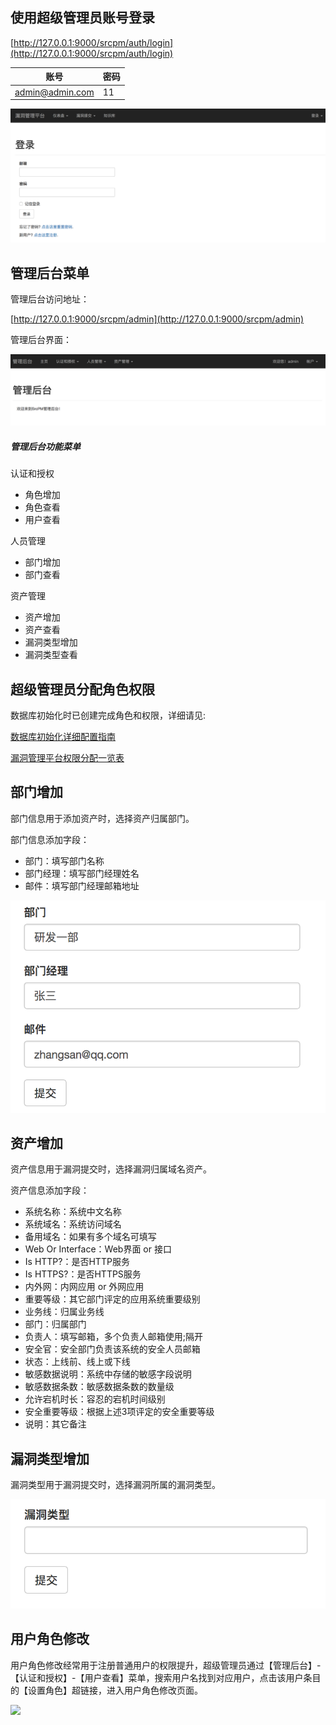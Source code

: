 ## 使用超级管理员账号登录

[http://127.0.0.1:9000/srcpm/auth/login](http://127.0.0.1:9000/srcpm/auth/login)

|账号|密码|
|------|------|
|admin@admin.com|11|

![登录页面](pics/登录页面.png)

## 管理后台菜单

管理后台访问地址：

[http://127.0.0.1:9000/srcpm/admin](http://127.0.0.1:9000/srcpm/admin)

管理后台界面：

![](pics/管理后台页面.png)

##### 管理后台功能菜单

认证和授权
* 角色增加
* 角色查看
* 用户查看

人员管理
* 部门增加
* 部门查看

资产管理
* 资产增加
* 资产查看
* 漏洞类型增加
* 漏洞类型查看

## 超级管理员分配角色权限

数据库初始化时已创建完成角色和权限，详细请见:

[数据库初始化详细配置指南](db_init.md)

[漏洞管理平台权限分配一览表](permissions.md)

## 部门增加

部门信息用于添加资产时，选择资产归属部门。

部门信息添加字段：
* 部门：填写部门名称
* 部门经理：填写部门经理姓名
* 邮件：填写部门经理邮箱地址

![](pics/部门增加页面1.png)

## 资产增加

资产信息用于漏洞提交时，选择漏洞归属域名资产。

资产信息添加字段：
* 系统名称：系统中文名称
* 系统域名：系统访问域名
* 备用域名：如果有多个域名可填写
* Web Or Interface：Web界面 or 接口
* Is HTTP?：是否HTTP服务
* Is HTTPS?：是否HTTPS服务
* 内外网：内网应用 or 外网应用
* 重要等级：其它部门评定的应用系统重要级别
* 业务线：归属业务线
* 部门：归属部门
* 负责人：填写邮箱，多个负责人邮箱使用;隔开
* 安全官：安全部门负责该系统的安全人员邮箱
* 状态：上线前、线上或下线
* 敏感数据说明：系统中存储的敏感字段说明
* 敏感数据条数：敏感数据条数的数量级
* 允许宕机时长：容忍的宕机时间级别
* 安全重要等级：根据上述3项评定的安全重要等级
* 说明：其它备注

## 漏洞类型增加

漏洞类型用于漏洞提交时，选择漏洞所属的漏洞类型。

![](pics/漏洞类型增加页面.png)

## 用户角色修改

用户角色修改经常用于注册普通用户的权限提升，超级管理员通过【管理后台】-【认证和授权】-【用户查看】菜单，搜索用户名找到对应用户，点击该用户条目的【设置角色】超链接，进入用户角色修改页面。

![](https://note.youdao.com/yws/api/personal/file/WEB390a5b7b7ed02b584cc5b690d3ec685a?method=download&shareKey=d47788f23265349d45b26a2b0a285948)
